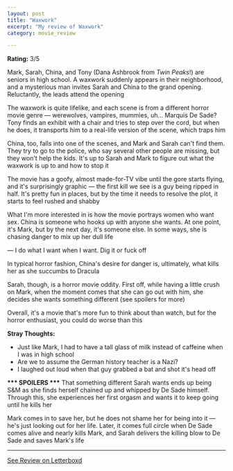 ```yaml
---
layout: post
title: "Waxwork"
excerpt: "My review of Waxwork"
category: movie_review

---
```


**Rating:** 3/5

Mark, Sarah, China, and Tony (Dana Ashbrook from<i> Twin Peaks</i>!) are seniors in high school. A waxwork suddenly appears in their neighborhood, and a mysterious man invites Sarah and China to the grand opening.  Reluctantly, the leads attend the opening

The waxwork is quite lifelike, and each scene is from a different horror movie genre — werewolves, vampires, mummies, uh... Marquis De Sade? Tony finds an exhibit with a chair and tries to step over the cord, but when he does, it transports him to a real-life version of the scene, which traps him

China, too, falls into one of the scenes, and Mark and Sarah can't find them. They try to go to the police, who say several other people are missing, but they won't help the kids. It's up to Sarah and Mark to figure out what the waxwork is up to and how to stop it

The movie has a goofy, almost made-for-TV vibe until the gore starts flying, and it's surprisingly graphic — the first kill we see is a guy being ripped in half. It's pretty fun in places, but by the time it needs to resolve the plot, it starts to feel rushed and shabby

What I'm more interested in is how the movie portrays women who want sex. China is someone who hooks up with anyone she wants. At one point, it's Mark, but by the next day, it's someone else. In some ways, she is chasing danger to mix up her dull life

— I do what I want when I want. Dig it or fuck off

In typical horror fashion, China's desire for danger is, ultimately, what kills her as she succumbs to Dracula

Sarah, though, is a horror movie oddity. First off, while having a little crush on Mark, when the moment comes that she can go out with him, she decides she wants something different (see spoilers for more)

Overall, it's a movie that's more fun to think about than watch, but for the horror enthusiast, you could do worse than this

<b>Stray Thoughts:</b>
* Just like Mark, I had to have a tall glass of milk instead of caffeine when I was in high school
* Are we to assume the German history teacher is a Nazi?
* I laughed out loud when that guy grabbed a bat and shot it's head off



<b>*** SPOILERS ***</b>
That something different Sarah wants ends up being S&M as she finds herself chained up and whipped by De Sade himself. Through this, she experiences her first orgasm and wants it to keep going until he kills her

Mark comes in to save her, but he does not shame her for being into it — he's just looking out for her life. Later, it comes full circle when De Sade comes alive and nearly kills Mark, and Sarah delivers the killing blow to De Sade and saves Mark's life

<hr>

[See Review on Letterboxd](https://boxd.it/4SksHZ)
